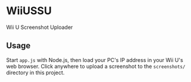 # WiiUSSU
Wii U Screenshot Uploader
## Usage
Start `app.js` with Node.js, then load your PC's IP address in your Wii U's web browser. Click anywhere to upload a screenshot to the `screenshots/` directory in this project.
